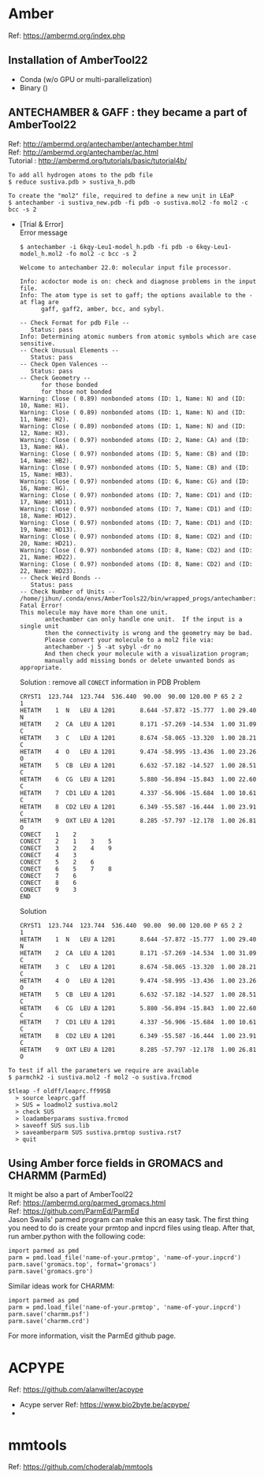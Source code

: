 # Amber
Ref: https://ambermd.org/index.php
## Installation of AmberTool22 
- Conda (w/o GPU or multi-parallelization)
- Binary ()
## ANTECHAMBER & GAFF : they became a part of AmberTool22
Ref: http://ambermd.org/antechamber/antechamber.html  
Ref: http://ambermd.org/antechamber/ac.html  
Tutorial : http://ambermd.org/tutorials/basic/tutorial4b/  
```
To add all hydrogen atoms to the pdb file
$ reduce sustiva.pdb > sustiva_h.pdb  

To create the "mol2" file, required to define a new unit in LEaP
$ antechamber -i sustiva_new.pdb -fi pdb -o sustiva.mol2 -fo mol2 -c bcc -s 2
```
- [Trial & Error]  
  Error message
    ```
    $ antechamber -i 6kqy-Leu1-model_h.pdb -fi pdb -o 6kqy-Leu1-model_h.mol2 -fo mol2 -c bcc -s 2

    Welcome to antechamber 22.0: molecular input file processor.

    Info: acdoctor mode is on: check and diagnose problems in the input file.
    Info: The atom type is set to gaff; the options available to the -at flag are
          gaff, gaff2, amber, bcc, and sybyl.

    -- Check Format for pdb File --
       Status: pass
    Info: Determining atomic numbers from atomic symbols which are case sensitive.
    -- Check Unusual Elements --
       Status: pass
    -- Check Open Valences --
       Status: pass
    -- Check Geometry --
          for those bonded   
          for those not bonded   
    Warning: Close ( 0.89) nonbonded atoms (ID: 1, Name: N) and (ID: 10, Name: H1).
    Warning: Close ( 0.89) nonbonded atoms (ID: 1, Name: N) and (ID: 11, Name: H2).
    Warning: Close ( 0.89) nonbonded atoms (ID: 1, Name: N) and (ID: 12, Name: H3).
    Warning: Close ( 0.97) nonbonded atoms (ID: 2, Name: CA) and (ID: 13, Name: HA).
    Warning: Close ( 0.97) nonbonded atoms (ID: 5, Name: CB) and (ID: 14, Name: HB2).
    Warning: Close ( 0.97) nonbonded atoms (ID: 5, Name: CB) and (ID: 15, Name: HB3).
    Warning: Close ( 0.97) nonbonded atoms (ID: 6, Name: CG) and (ID: 16, Name: HG).
    Warning: Close ( 0.97) nonbonded atoms (ID: 7, Name: CD1) and (ID: 17, Name: HD11).
    Warning: Close ( 0.97) nonbonded atoms (ID: 7, Name: CD1) and (ID: 18, Name: HD12).
    Warning: Close ( 0.97) nonbonded atoms (ID: 7, Name: CD1) and (ID: 19, Name: HD13).
    Warning: Close ( 0.97) nonbonded atoms (ID: 8, Name: CD2) and (ID: 20, Name: HD21).
    Warning: Close ( 0.97) nonbonded atoms (ID: 8, Name: CD2) and (ID: 21, Name: HD22).
    Warning: Close ( 0.97) nonbonded atoms (ID: 8, Name: CD2) and (ID: 22, Name: HD23).
    -- Check Weird Bonds --
       Status: pass
    -- Check Number of Units --
    /home/jihun/.conda/envs/AmberTools22/bin/wrapped_progs/antechamber: Fatal Error!
    This molecule may have more than one unit.
           antechamber can only handle one unit.  If the input is a single unit
           then the connectivity is wrong and the geometry may be bad.
           Please convert your molecule to a mol2 file via:
           antechamber -j 5 -at sybyl -dr no 
           And then check your molecule with a visualization program;
           manually add missing bonds or delete unwanted bonds as appropriate.
    ```
  
  Solution : remove all `CONECT` information in PDB
    Problem
    ```
    CRYST1  123.744  123.744  536.440  90.00  90.00 120.00 P 65 2 2      1
    HETATM    1  N   LEU A 1201       8.644 -57.872 -15.777  1.00 29.40           N  
    HETATM    2  CA  LEU A 1201       8.171 -57.269 -14.534  1.00 31.09           C  
    HETATM    3  C   LEU A 1201       8.674 -58.065 -13.320  1.00 28.21           C  
    HETATM    4  O   LEU A 1201       9.474 -58.995 -13.436  1.00 23.26           O  
    HETATM    5  CB  LEU A 1201       6.632 -57.182 -14.527  1.00 28.51           C  
    HETATM    6  CG  LEU A 1201       5.880 -56.894 -15.843  1.00 22.60           C  
    HETATM    7  CD1 LEU A 1201       4.337 -56.906 -15.684  1.00 10.61           C  
    HETATM    8  CD2 LEU A 1201       6.349 -55.587 -16.444  1.00 23.91           C  
    HETATM    9  OXT LEU A 1201       8.285 -57.797 -12.178  1.00 26.81           O  
    CONECT    1    2
    CONECT    2    1    3    5
    CONECT    3    2    4    9
    CONECT    4    3
    CONECT    5    2    6
    CONECT    6    5    7    8
    CONECT    7    6
    CONECT    8    6
    CONECT    9    3
    END
    ```
    Solution
    ```
    CRYST1  123.744  123.744  536.440  90.00  90.00 120.00 P 65 2 2      1
    HETATM    1  N   LEU A 1201       8.644 -57.872 -15.777  1.00 29.40           N  
    HETATM    2  CA  LEU A 1201       8.171 -57.269 -14.534  1.00 31.09           C  
    HETATM    3  C   LEU A 1201       8.674 -58.065 -13.320  1.00 28.21           C  
    HETATM    4  O   LEU A 1201       9.474 -58.995 -13.436  1.00 23.26           O  
    HETATM    5  CB  LEU A 1201       6.632 -57.182 -14.527  1.00 28.51           C  
    HETATM    6  CG  LEU A 1201       5.880 -56.894 -15.843  1.00 22.60           C  
    HETATM    7  CD1 LEU A 1201       4.337 -56.906 -15.684  1.00 10.61           C  
    HETATM    8  CD2 LEU A 1201       6.349 -55.587 -16.444  1.00 23.91           C  
    HETATM    9  OXT LEU A 1201       8.285 -57.797 -12.178  1.00 26.81           O  
    ```

```
To test if all the parameters we require are available
$ parmchk2 -i sustiva.mol2 -f mol2 -o sustiva.frcmod

$tleap -f oldff/leaprc.ff99SB
  > source leaprc.gaff
  > SUS = loadmol2 sustiva.mol2 
  > check SUS
  > loadamberparams sustiva.frcmod
  > saveoff SUS sus.lib 
  > saveamberparm SUS sustiva.prmtop sustiva.rst7
  > quit
```
## Using Amber force fields in GROMACS and CHARMM (ParmEd)
It might be also a part of AmberTool22  
Ref: https://ambermd.org/parmed_gromacs.html   
Ref: https://github.com/ParmEd/ParmEd  
Jason Swails' parmed program can make this an easy task. The first thing you need to do is create your prmtop and inpcrd files using tleap. After that, run amber.python with the following code:
```
import parmed as pmd
parm = pmd.load_file('name-of-your.prmtop', 'name-of-your.inpcrd')
parm.save('gromacs.top', format='gromacs')
parm.save('gromacs.gro')
```
Similar ideas work for CHARMM:
```
import parmed as pmd
parm = pmd.load_file('name-of-your.prmtop', 'name-of-your.inpcrd')
parm.save('charmm.psf')
parm.save('charmm.crd')
```
For more information, visit the ParmEd github page.

# ACPYPE
Ref: https://github.com/alanwilter/acpype
- Acype server
  Ref: https://www.bio2byte.be/acpype/
- 

# mmtools
Ref: https://github.com/choderalab/mmtools

